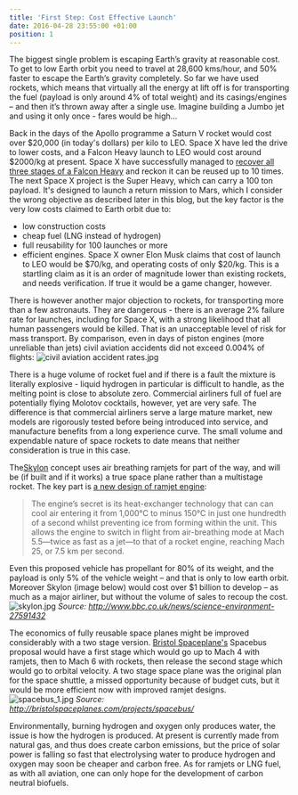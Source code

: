 ```yaml
---
title: 'First Step: Cost Effective Launch'
date: 2016-04-28 23:55:00 +01:00
position: 1
---
```


The biggest single problem is escaping Earth’s gravity at reasonable cost. To get to low Earth orbit you need to travel at 28,600 kms/hour, and 50% faster to escape the Earth’s gravity completely. So far we have used rockets, which means that virtually all the energy at lift off is for transporting the fuel (payload is only around 4% of total weight) and its casings/engines – and then it’s thrown away after a single use. Imagine building a Jumbo jet and using it only once - fares would be high... 

Back in the days of the Apollo programme a Saturn V rocket would cost over $20,000 (in today's dollars) per kilo to LEO. Space X have led the drive to lower costs, and a Falcon Heavy launch to LEO would cost around $2000/kg at present. Space X have successfully managed to [recover all three stages of a Falcon Heavy](https://www.youtube.com/watch?v=6RlqR1SktUo) and reckon it can be reused up to 10 times. The next Space X project is the Super Heavy, which can carry a 100 ton payload. It's designed to launch a return mission to Mars, which I consider the wrong objective as described later in this blog, but the key factor is the very low costs claimed to Earth orbit due to:
- low construction costs 
- cheap fuel (LNG instead of hydrogen)
- full reusability for 100 launches or more
- efficient engines. 
Space X owner Elon Musk claims that cost of launch to LEO would be $70/kg, and operating costs of only $20/kg. This is a startling claim as it is an order of magnitude lower than existing rockets, and needs verification. If true it would be a game changer, however.  

There is however another major objection to rockets, for transporting more than a few astronauts. They are dangerous - there is an average 2% failure rate for launches, including for Space X, with a strong likelihood that all human passengers would be killed. That is an unacceptable level of risk for mass transport. By comparison, even in days of piston engines (more unreliable than jets) civil aviation accidents did not exceed 0.004% of flights:
![civil aviation accident rates.jpg](/uploads/civil%20aviation%20accident%20rates.jpg)

There is a huge volume of rocket fuel and if there is a fault the mixture is literally explosive -  liquid hydrogen in particular is difficult to handle, as the melting point is close to absolute zero. Commercial airliners full of fuel are potentially flying Molotov cocktails, however, yet are very safe. The difference is that commercial airliners serve a large mature market, new models are rigorously tested before being introduced into service, and manufacture benefits from a long experience curve. The small volume and expendable nature of space rockets to date means that neither consideration is true in this case.  

 The[Skylon](https://en.wikipedia.org/wiki/Skylon_(spacecraft)) concept  uses air breathing ramjets for part of the way, and will be (if built and if it works) a true space plane rather than a multistage rocket.  The key part is [a new design of ramjet engine](http://www.reactionengines.co.uk/press_release.html):

> The engine’s secret is its heat-exchanger technology that can can cool air entering it from 1,000°C to minus 150°C in just one hundredth of a second whilst preventing ice from forming within the unit. This allows the engine to switch in flight from air-breathing mode at Mach 5.5—twice as fast as a jet—to that of a rocket engine, reaching Mach 25, or 7.5 km per second.

Even this proposed vehicle has propellant for 80% of its weight, and the payload is only 5% of the vehicle weight – and that is only to low earth orbit. Moreover Skylon (image below) would cost over $1 billion to develop – as much as a major airliner, but without the volume of sales to recoup the cost.
![skylon.jpg](/uploads/skylon.jpg)
*Source: http://www.bbc.co.uk/news/science-environment-27591432*

The economics of fully reusable space planes might be improved considerably with a two stage version. [Bristol Spaceplane's](http://bristolspaceplanes.com/projects/spacebus/) Spacebus proposal would have a first stage which would go up to Mach 4 with ramjets, then to Mach 6 with rockets, then release the second stage which would go to orbital velocity. A two stage space plane was the original plan for the space shuttle, a missed opportunity because of budget cuts, but it would be more efficient now with improved ramjet designs.
![spacebus_1.jpg](/uploads/spacebus_1.jpg)
*Source: http://bristolspaceplanes.com/projects/spacebus/*

Environmentally, burning hydrogen and oxygen only produces water, the issue is how the hydrogen is produced. At present is currently made from natural gas, and thus does create carbon emissions, but the price of solar power is falling so fast that electrolysing water to produce hydrogen and oxygen may soon be cheaper and carbon free. As for ramjets or LNG fuel, as with all aviation, one can only hope for the development of carbon neutral biofuels. 